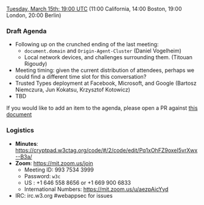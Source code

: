 
[Tuesday, March 15th: 19:00 UTC](https://www.timeanddate.com/worldclock/fixedtime.html?iso=20220315T1900) (11:00 California, 14:00 Boston, 19:00 London, 20:00 Berlin)

### Draft Agenda

*   Following up on the crunched ending of the last meeting:
    *   `document.domain` and `Origin-Agent-Cluster` (Daniel Vogelheim)
    *   Local network devices, and challenges surrounding them. (Titouan Rigoudy)
*   Meeting timing: given the current distribution of attendees, perhaps we could find a different time slot for this conversation?
*   Trusted Types deployment at Facebook, Microsoft, and Google (Bartosz Niemczura, Jun Kokatsu, Krzysztof Kotowicz)
*   TBD

If you would like to add an item to the agenda, please open a PR against [this document](https://github.com/w3c/webappsec/new/main/meetings/2021/2021-10-19-agenda.md)

### Logistics

*   **Minutes**: https://cryptpad.w3ctag.org/code/#/2/code/edit/Pq1xOhFZ9oxeI5vrXwx--B3a/
*   **Zoom**: https://mit.zoom.us/join
    * Meeting ID: 993 7534 3999
    * Password: `w3c`
    * US : +1 646 558 8656 or +1 669 900 6833
    * International Numbers: https://mit.zoom.us/u/aezpAicYyd
*   IRC: irc.w3.org #webappsec for issues
